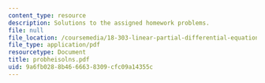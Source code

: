 ```yaml
---
content_type: resource
description: Solutions to the assigned homework problems.
file: null
file_location: /coursemedia/18-303-linear-partial-differential-equations-fall-2006/9a6fb0288b4666638309cfc09a14355c_probheisolns.pdf
file_type: application/pdf
resourcetype: Document
title: probheisolns.pdf
uid: 9a6fb028-8b46-6663-8309-cfc09a14355c
---
```

